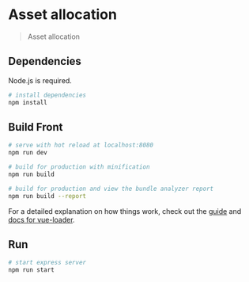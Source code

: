 # Asset allocation

> Asset allocation

## Dependencies

Node.js is required.

```bash
# install dependencies
npm install
```

## Build Front

``` bash
# serve with hot reload at localhost:8080
npm run dev

# build for production with minification
npm run build

# build for production and view the bundle analyzer report
npm run build --report
```

For a detailed explanation on how things work, check out the [guide](http://vuejs-templates.github.io/webpack/) and [docs for vue-loader](http://vuejs.github.io/vue-loader).

## Run

```bash
# start express server
npm run start
```
